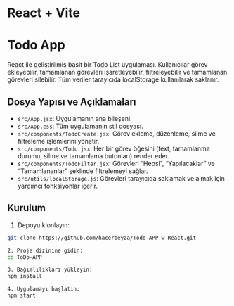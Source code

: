 # React + Vite
# Todo App

React ile geliştirilmiş basit bir Todo List uygulaması. Kullanıcılar görev ekleyebilir, tamamlanan görevleri işaretleyebilir, filtreleyebilir ve tamamlanan görevleri silebilir. Tüm veriler tarayıcıda localStorage kullanılarak saklanır.

## Dosya Yapısı ve Açıklamaları

- `src/App.jsx`: Uygulamanın ana bileşeni. 
- `src/App.css`: Tüm uygulamanın stil dosyası. 
- `src/components/TodoCreate.jsx`: Görev ekleme, düzenleme, silme ve filtreleme işlemlerini yönetir. 
- `src/components/Todo.jsx`: Her bir görev öğesini (text, tamamlanma durumu, silme ve tamamlama butonları) render eder.  
- `src/components/TodoFilter.jsx`: Görevleri “Hepsi”, “Yapılacaklar” ve “Tamamlananlar” şeklinde filtrelemeyi sağlar.  
- `src/utils/localStorage.js`: Görevleri tarayıcıda saklamak ve almak için yardımcı fonksiyonlar içerir.

  
## Kurulum

1. Depoyu klonlayın:

```bash
git clone https://github.com/hacerbeyza/Todo-APP-w-React.git

2. Proje dizinine gidin:
cd ToDo-APP

3. Bağımlılıkları yükleyin:
npm install

4. Uygulamayı başlatın:
npm start
